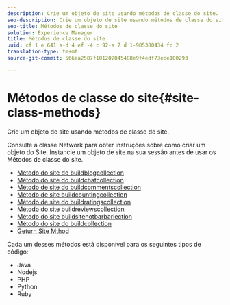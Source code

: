 ```yaml
---
description: Crie um objeto de site usando métodos de classe do site.
seo-description: Crie um objeto de site usando métodos de classe do site.
seo-title: Métodos de classe do site
solution: Experience Manager
title: Métodos de classe do site
uuid: cf 1 e 641 a-d 4 ef -4 c 92-a 7 d 1-985380434 fc 2
translation-type: tm+mt
source-git-commit: 566ea2587f101202045488e9f4edf73ece100293

---
```



# Métodos de classe do site{#site-class-methods}

Crie um objeto de site usando métodos de classe do site.

Consulte a classe Network para obter instruções sobre como criar um objeto do Site. Instancie um objeto de site na sua sessão antes de usar os Métodos de classe do site.

* [Método do site do buildblogcollection](../c-installing-libraries/r-buildblogcollection-site-method.md#r_buildblogcollection_site_method)
* [Método do site do buildchatcollection](../c-installing-libraries/r-buildchatcollection-site-method.md#r_buildchatcollection_site_method)
* [Método de site do buildcommentscollection](../c-installing-libraries/r-buildcommentscollection-site-method.md#r_buildcommentscollection_site_method)
* [Método de site buildcountingcollection](../c-installing-libraries/r-buildcountingcollection-site-method.md#r_buildcountingcollection_site_method)
* [Método de site do buildratingscollection](../c-installing-libraries/r-buildratingscollection-site-method.md#r_buildratingscollection_site_method)
* [Método do site buildreviewscollection](../c-installing-libraries/r-buildreviewscollection-site-method.md#r_buildreviewscollection_site_method)
* [Método do site buildsitenotbarbarlection](../c-installing-libraries/r-buildsitenotescollection-site-method.md#r_buildsitenotescollection_site_method)
* [Método do site do buildcollection](../c-installing-libraries/r-buildcollection-site-method.md#r_buildcollection_site_method)
* [Geturn Site Mthod](../c-installing-libraries/r-geturn-site-method.md#r_geturn_site_method)

Cada um desses métodos está disponível para os seguintes tipos de código:

* Java
* Nodejs
* PHP
* Python
* Ruby

